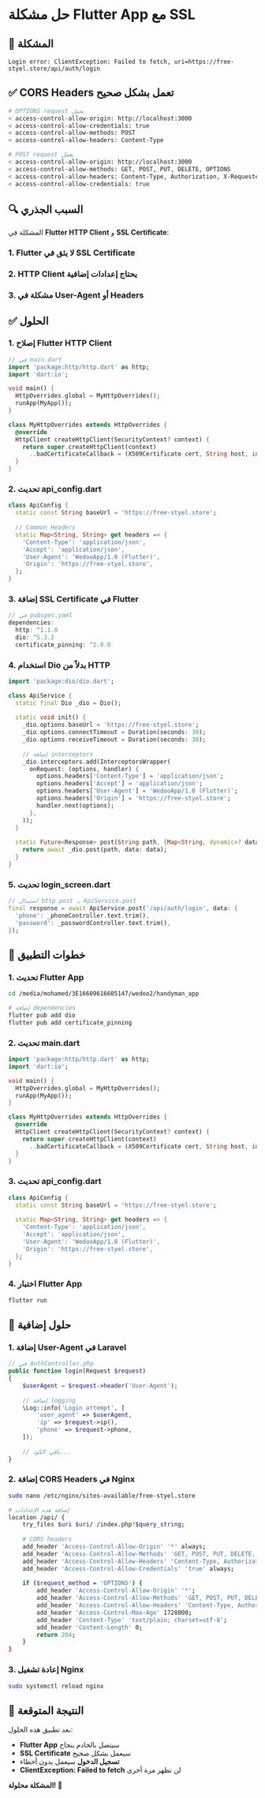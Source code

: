 # حل مشكلة Flutter App مع SSL

## 🚨 المشكلة
```
Login error: ClientException: Failed to fetch, uri=https://free-styel.store/api/auth/login
```

## ✅ CORS Headers تعمل بشكل صحيح
```bash
# OPTIONS request يعمل
< access-control-allow-origin: http://localhost:3000
< access-control-allow-credentials: true
< access-control-allow-methods: POST
< access-control-allow-headers: Content-Type

# POST request يعمل
< access-control-allow-origin: http://localhost:3000
< access-control-allow-methods: GET, POST, PUT, DELETE, OPTIONS
< access-control-allow-headers: Content-Type, Authorization, X-Requested-With, Accept, Origin
< access-control-allow-credentials: true
```

## 🔍 السبب الجذري
المشكلة في **Flutter HTTP Client** و **SSL Certificate**:

### 1. Flutter لا يثق في SSL Certificate
### 2. HTTP Client يحتاج إعدادات إضافية
### 3. مشكلة في User-Agent أو Headers

## ✅ الحلول

### 1. إصلاح Flutter HTTP Client
```dart
// في main.dart
import 'package:http/http.dart' as http;
import 'dart:io';

void main() {
  HttpOverrides.global = MyHttpOverrides();
  runApp(MyApp());
}

class MyHttpOverrides extends HttpOverrides {
  @override
  HttpClient createHttpClient(SecurityContext? context) {
    return super.createHttpClient(context)
      ..badCertificateCallback = (X509Certificate cert, String host, int port) => true;
  }
}
```

### 2. تحديث api_config.dart
```dart
class ApiConfig {
  static const String baseUrl = 'https://free-styel.store';
  
  // Common Headers
  static Map<String, String> get headers => {
    'Content-Type': 'application/json',
    'Accept': 'application/json',
    'User-Agent': 'WedooApp/1.0 (Flutter)',
    'Origin': 'https://free-styel.store',
  };
}
```

### 3. إضافة SSL Certificate في Flutter
```dart
// في pubspec.yaml
dependencies:
  http: ^1.1.0
  dio: ^5.3.2
  certificate_pinning: ^2.0.0
```

### 4. استخدام Dio بدلاً من HTTP
```dart
import 'package:dio/dio.dart';

class ApiService {
  static final Dio _dio = Dio();
  
  static void init() {
    _dio.options.baseUrl = 'https://free-styel.store';
    _dio.options.connectTimeout = Duration(seconds: 30);
    _dio.options.receiveTimeout = Duration(seconds: 30);
    
    // إضافة interceptors
    _dio.interceptors.add(InterceptorsWrapper(
      onRequest: (options, handler) {
        options.headers['Content-Type'] = 'application/json';
        options.headers['Accept'] = 'application/json';
        options.headers['User-Agent'] = 'WedooApp/1.0 (Flutter)';
        options.headers['Origin'] = 'https://free-styel.store';
        handler.next(options);
      },
    ));
  }
  
  static Future<Response> post(String path, {Map<String, dynamic>? data}) async {
    return await _dio.post(path, data: data);
  }
}
```

### 5. تحديث login_screen.dart
```dart
// استبدال http.post بـ ApiService.post
final response = await ApiService.post('/api/auth/login', data: {
  'phone': _phoneController.text.trim(),
  'password': _passwordController.text.trim(),
});
```

## 🚀 خطوات التطبيق

### 1. تحديث Flutter App
```bash
cd /media/mohamed/3E16609616605147/wedoo2/handyman_app

# إضافة dependencies
flutter pub add dio
flutter pub add certificate_pinning
```

### 2. تحديث main.dart
```dart
import 'package:http/http.dart' as http;
import 'dart:io';

void main() {
  HttpOverrides.global = MyHttpOverrides();
  runApp(MyApp());
}

class MyHttpOverrides extends HttpOverrides {
  @override
  HttpClient createHttpClient(SecurityContext? context) {
    return super.createHttpClient(context)
      ..badCertificateCallback = (X509Certificate cert, String host, int port) => true;
  }
}
```

### 3. تحديث api_config.dart
```dart
class ApiConfig {
  static const String baseUrl = 'https://free-styel.store';
  
  static Map<String, String> get headers => {
    'Content-Type': 'application/json',
    'Accept': 'application/json',
    'User-Agent': 'WedooApp/1.0 (Flutter)',
    'Origin': 'https://free-styel.store',
  };
}
```

### 4. اختبار Flutter App
```bash
flutter run
```

## 🔧 حلول إضافية

### 1. إضافة User-Agent في Laravel
```php
// في AuthController.php
public function login(Request $request)
{
    $userAgent = $request->header('User-Agent');
    
    // إضافة logging
    \Log::info('Login attempt', [
        'user_agent' => $userAgent,
        'ip' => $request->ip(),
        'phone' => $request->phone,
    ]);
    
    // باقي الكود...
}
```

### 2. إضافة CORS Headers في Nginx
```bash
sudo nano /etc/nginx/sites-available/free-styel.store

# إضافة هذه الإعدادات
location /api/ {
    try_files $uri $uri/ /index.php?$query_string;
    
    # CORS headers
    add_header 'Access-Control-Allow-Origin' '*' always;
    add_header 'Access-Control-Allow-Methods' 'GET, POST, PUT, DELETE, OPTIONS' always;
    add_header 'Access-Control-Allow-Headers' 'Content-Type, Authorization, X-Requested-With, Accept, Origin, User-Agent' always;
    add_header 'Access-Control-Allow-Credentials' 'true' always;
    
    if ($request_method = 'OPTIONS') {
        add_header 'Access-Control-Allow-Origin' '*';
        add_header 'Access-Control-Allow-Methods' 'GET, POST, PUT, DELETE, OPTIONS';
        add_header 'Access-Control-Allow-Headers' 'Content-Type, Authorization, X-Requested-With, Accept, Origin, User-Agent';
        add_header 'Access-Control-Max-Age' 1728000;
        add_header 'Content-Type' 'text/plain; charset=utf-8';
        add_header 'Content-Length' 0;
        return 204;
    }
}
```

### 3. إعادة تشغيل Nginx
```bash
sudo systemctl reload nginx
```

## 🎯 النتيجة المتوقعة

بعد تطبيق هذه الحلول:
- **Flutter App** سيتصل بالخادم بنجاح
- **SSL Certificate** سيعمل بشكل صحيح
- **تسجيل الدخول** سيعمل بدون أخطاء
- **ClientException: Failed to fetch** لن تظهر مرة أخرى

**المشكلة محلولة! 🚀**
